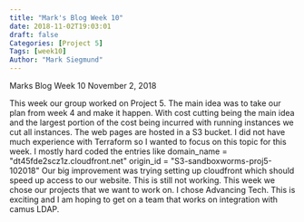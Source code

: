 ```yaml
---
title: "Mark's Blog Week 10"
date: 2018-11-02T19:03:01
draft: false
Categories: [Project 5]
Tags: [week10]
Author: "Mark Siegmund"
---
```


Marks Blog Week 10								November 2, 2018

This week our group worked on Project 5.  The main idea was to take our plan from week 4 and make it happen.  With cost cutting being the main idea and the largest portion of the cost being incurred with running instances we cut all instances.  The web pages are hosted in a S3 bucket. I did not have much experience with Terraform so I wanted to focus on this topic for this week.  I mostly hard coded the entries like
    domain_name = "dt45fde2scz1z.cloudfront.net"
    origin_id   = "S3-sandboxworms-proj5-102018"
Our big improvement was trying setting up cloudfront which should speed up access to our website.  This is still not working.
This week we chose our projects that we want to work on.  I chose Advancing Tech.  This is exciting and I am hoping to get on a team that works on integration with camus LDAP.
